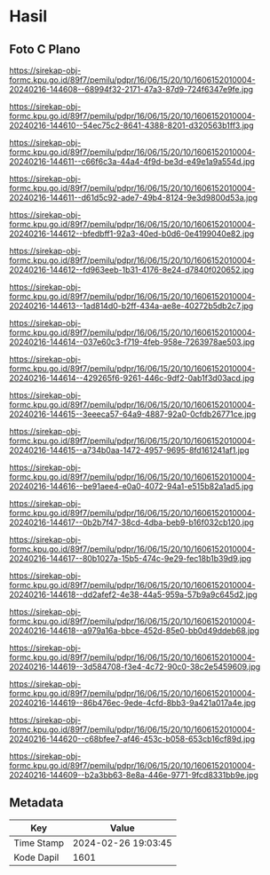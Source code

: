 # Hasil

## Foto C Plano

https://sirekap-obj-formc.kpu.go.id/89f7/pemilu/pdpr/16/06/15/20/10/1606152010004-20240216-144608--68994f32-2171-47a3-87d9-724f6347e9fe.jpg

https://sirekap-obj-formc.kpu.go.id/89f7/pemilu/pdpr/16/06/15/20/10/1606152010004-20240216-144610--54ec75c2-8641-4388-8201-d320563b1ff3.jpg

https://sirekap-obj-formc.kpu.go.id/89f7/pemilu/pdpr/16/06/15/20/10/1606152010004-20240216-144611--c66f6c3a-44a4-4f9d-be3d-e49e1a9a554d.jpg

https://sirekap-obj-formc.kpu.go.id/89f7/pemilu/pdpr/16/06/15/20/10/1606152010004-20240216-144611--d61d5c92-ade7-49b4-8124-9e3d9800d53a.jpg

https://sirekap-obj-formc.kpu.go.id/89f7/pemilu/pdpr/16/06/15/20/10/1606152010004-20240216-144612--bfedbff1-92a3-40ed-b0d6-0e4199040e82.jpg

https://sirekap-obj-formc.kpu.go.id/89f7/pemilu/pdpr/16/06/15/20/10/1606152010004-20240216-144612--fd963eeb-1b31-4176-8e24-d7840f020652.jpg

https://sirekap-obj-formc.kpu.go.id/89f7/pemilu/pdpr/16/06/15/20/10/1606152010004-20240216-144613--1ad814d0-b2ff-434a-ae8e-40272b5db2c7.jpg

https://sirekap-obj-formc.kpu.go.id/89f7/pemilu/pdpr/16/06/15/20/10/1606152010004-20240216-144614--037e60c3-f719-4feb-958e-7263978ae503.jpg

https://sirekap-obj-formc.kpu.go.id/89f7/pemilu/pdpr/16/06/15/20/10/1606152010004-20240216-144614--429265f6-9261-446c-9df2-0ab1f3d03acd.jpg

https://sirekap-obj-formc.kpu.go.id/89f7/pemilu/pdpr/16/06/15/20/10/1606152010004-20240216-144615--3eeeca57-64a9-4887-92a0-0cfdb26771ce.jpg

https://sirekap-obj-formc.kpu.go.id/89f7/pemilu/pdpr/16/06/15/20/10/1606152010004-20240216-144615--a734b0aa-1472-4957-9695-8fd161241af1.jpg

https://sirekap-obj-formc.kpu.go.id/89f7/pemilu/pdpr/16/06/15/20/10/1606152010004-20240216-144616--be91aee4-e0a0-4072-94a1-e515b82a1ad5.jpg

https://sirekap-obj-formc.kpu.go.id/89f7/pemilu/pdpr/16/06/15/20/10/1606152010004-20240216-144617--0b2b7f47-38cd-4dba-beb9-b16f032cb120.jpg

https://sirekap-obj-formc.kpu.go.id/89f7/pemilu/pdpr/16/06/15/20/10/1606152010004-20240216-144617--80b1027a-15b5-474c-9e29-fec18b1b39d9.jpg

https://sirekap-obj-formc.kpu.go.id/89f7/pemilu/pdpr/16/06/15/20/10/1606152010004-20240216-144618--dd2afef2-4e38-44a5-959a-57b9a9c645d2.jpg

https://sirekap-obj-formc.kpu.go.id/89f7/pemilu/pdpr/16/06/15/20/10/1606152010004-20240216-144618--a979a16a-bbce-452d-85e0-bb0d49ddeb68.jpg

https://sirekap-obj-formc.kpu.go.id/89f7/pemilu/pdpr/16/06/15/20/10/1606152010004-20240216-144619--3d584708-f3e4-4c72-90c0-38c2e5459609.jpg

https://sirekap-obj-formc.kpu.go.id/89f7/pemilu/pdpr/16/06/15/20/10/1606152010004-20240216-144619--86b476ec-9ede-4cfd-8bb3-9a421a017a4e.jpg

https://sirekap-obj-formc.kpu.go.id/89f7/pemilu/pdpr/16/06/15/20/10/1606152010004-20240216-144620--c68bfee7-af46-453c-b058-653cb16cf89d.jpg

https://sirekap-obj-formc.kpu.go.id/89f7/pemilu/pdpr/16/06/15/20/10/1606152010004-20240216-144609--b2a3bb63-8e8a-446e-9771-9fcd8331bb9e.jpg


## Metadata

| Key        | Value               |
| ---------- | ------------------- |
| Time Stamp | 2024-02-26 19:03:45 |
| Kode Dapil | 1601                |




